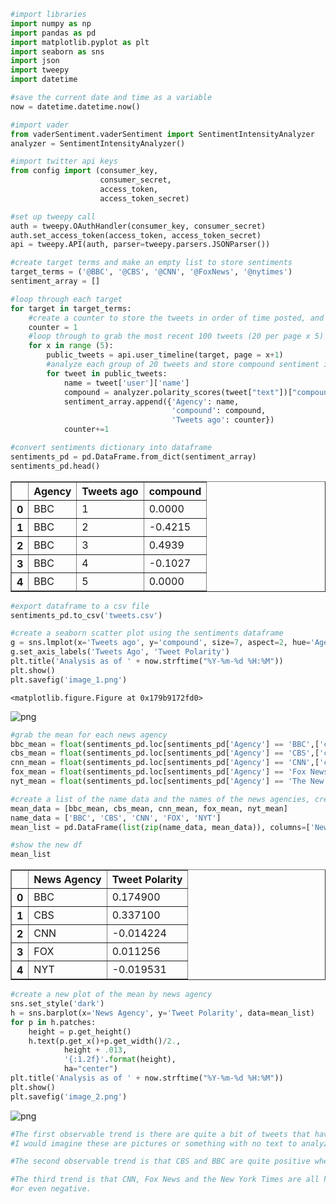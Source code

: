 

```python
#import libraries
import numpy as np
import pandas as pd
import matplotlib.pyplot as plt
import seaborn as sns
import json
import tweepy
import datetime
```


```python
#save the current date and time as a variable
now = datetime.datetime.now()
```


```python
#import vader
from vaderSentiment.vaderSentiment import SentimentIntensityAnalyzer
analyzer = SentimentIntensityAnalyzer()
```


```python
#import twitter api keys
from config import (consumer_key,
                    consumer_secret,
                    access_token,
                    access_token_secret)
```


```python
#set up tweepy call
auth = tweepy.OAuthHandler(consumer_key, consumer_secret)
auth.set_access_token(access_token, access_token_secret)
api = tweepy.API(auth, parser=tweepy.parsers.JSONParser())
```


```python
#create target terms and make an empty list to store sentiments
target_terms = ('@BBC', '@CBS', '@CNN', '@FoxNews', '@nytimes')
sentiment_array = []
```


```python
#loop through each target
for target in target_terms:
    #create a counter to store the tweets in order of time posted, and reset the counter for each target
    counter = 1
    #loop through to grab the most recent 100 tweets (20 per page x 5)
    for x in range (5):
        public_tweets = api.user_timeline(target, page = x+1)
        #analyze each group of 20 tweets and store compound sentiment in an array
        for tweet in public_tweets:
            name = tweet['user']['name']
            compound = analyzer.polarity_scores(tweet["text"])["compound"]           
            sentiment_array.append({'Agency': name,
                                    'compound': compound,
                                    'Tweets ago': counter})
            counter+=1
```


```python
#convert sentiments dictionary into dataframe
sentiments_pd = pd.DataFrame.from_dict(sentiment_array)
sentiments_pd.head()
```




<div>
<style>
    .dataframe thead tr:only-child th {
        text-align: right;
    }

    .dataframe thead th {
        text-align: left;
    }

    .dataframe tbody tr th {
        vertical-align: top;
    }
</style>
<table border="1" class="dataframe">
  <thead>
    <tr style="text-align: right;">
      <th></th>
      <th>Agency</th>
      <th>Tweets ago</th>
      <th>compound</th>
    </tr>
  </thead>
  <tbody>
    <tr>
      <th>0</th>
      <td>BBC</td>
      <td>1</td>
      <td>0.0000</td>
    </tr>
    <tr>
      <th>1</th>
      <td>BBC</td>
      <td>2</td>
      <td>-0.4215</td>
    </tr>
    <tr>
      <th>2</th>
      <td>BBC</td>
      <td>3</td>
      <td>0.4939</td>
    </tr>
    <tr>
      <th>3</th>
      <td>BBC</td>
      <td>4</td>
      <td>-0.1027</td>
    </tr>
    <tr>
      <th>4</th>
      <td>BBC</td>
      <td>5</td>
      <td>0.0000</td>
    </tr>
  </tbody>
</table>
</div>




```python
#export dataframe to a csv file
sentiments_pd.to_csv('tweets.csv')
```


```python
#create a seaborn scatter plot using the sentiments dataframe
g = sns.lmplot(x='Tweets ago', y='compound', size=7, aspect=2, hue='Agency', fit_reg=False, data=sentiments_pd, scatter_kws={"s": 100})
g.set_axis_labels('Tweets Ago', 'Tweet Polarity')
plt.title('Analysis as of ' + now.strftime("%Y-%m-%d %H:%M"))
plt.show()
plt.savefig('image_1.png')
```


    <matplotlib.figure.Figure at 0x179b9172fd0>



![png](output_9_1.png)



```python
#grab the mean for each news agency
bbc_mean = float(sentiments_pd.loc[sentiments_pd['Agency'] == 'BBC',['compound']].mean())
cbs_mean = float(sentiments_pd.loc[sentiments_pd['Agency'] == 'CBS',['compound']].mean())
cnn_mean = float(sentiments_pd.loc[sentiments_pd['Agency'] == 'CNN',['compound']].mean())
fox_mean = float(sentiments_pd.loc[sentiments_pd['Agency'] == 'Fox News',['compound']].mean())
nyt_mean = float(sentiments_pd.loc[sentiments_pd['Agency'] == 'The New York Times',['compound']].mean())
```


```python
#create a list of the name data and the names of the news agencies, create a dataframe with the two
mean_data = [bbc_mean, cbs_mean, cnn_mean, fox_mean, nyt_mean]
name_data = ['BBC', 'CBS', 'CNN', 'FOX', 'NYT']
mean_list = pd.DataFrame(list(zip(name_data, mean_data)), columns=['News Agency', 'Tweet Polarity'])
```


```python
#show the new df
mean_list
```




<div>
<style>
    .dataframe thead tr:only-child th {
        text-align: right;
    }

    .dataframe thead th {
        text-align: left;
    }

    .dataframe tbody tr th {
        vertical-align: top;
    }
</style>
<table border="1" class="dataframe">
  <thead>
    <tr style="text-align: right;">
      <th></th>
      <th>News Agency</th>
      <th>Tweet Polarity</th>
    </tr>
  </thead>
  <tbody>
    <tr>
      <th>0</th>
      <td>BBC</td>
      <td>0.174900</td>
    </tr>
    <tr>
      <th>1</th>
      <td>CBS</td>
      <td>0.337100</td>
    </tr>
    <tr>
      <th>2</th>
      <td>CNN</td>
      <td>-0.014224</td>
    </tr>
    <tr>
      <th>3</th>
      <td>FOX</td>
      <td>0.011256</td>
    </tr>
    <tr>
      <th>4</th>
      <td>NYT</td>
      <td>-0.019531</td>
    </tr>
  </tbody>
</table>
</div>




```python
#create a new plot of the mean by news agency
sns.set_style('dark')
h = sns.barplot(x='News Agency', y='Tweet Polarity', data=mean_list)
for p in h.patches:
    height = p.get_height()
    h.text(p.get_x()+p.get_width()/2.,
            height + .013,
            '{:1.2f}'.format(height),
            ha="center") 
plt.title('Analysis as of ' + now.strftime("%Y-%m-%d %H:%M"))
plt.show()
plt.savefig('image_2.png')
```


![png](output_13_0.png)



```python
#The first observable trend is there are quite a bit of tweets that have a zero sentiment.
#I would imagine these are pictures or something with no text to analyze

#The second observable trend is that CBS and BBC are quite positive when running the analysis.

#The third trend is that CNN, Fox News and the New York Times are all hovering around zero 
#or even negative.
```
